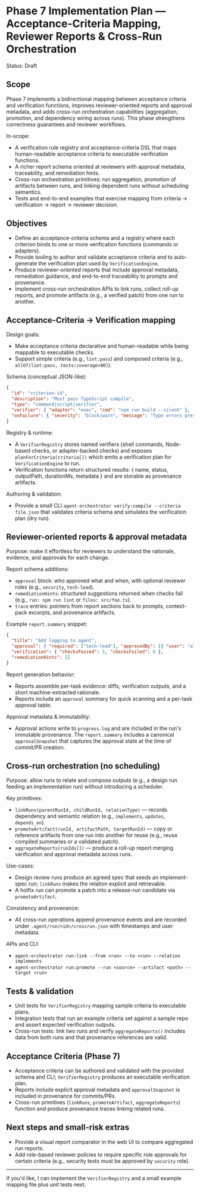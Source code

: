 # Phase 7 Implementation Plan — Acceptance-Criteria Mapping, Reviewer Reports & Cross-Run Orchestration

Status: Draft

## Scope

Phase 7 implements a bidirectional mapping between acceptance criteria and verification functions, improves reviewer-oriented reports and approval metadata, and adds cross-run orchestration capabilities (aggregation, promotion, and dependency wiring across runs). This phase strengthens correctness guarantees and reviewer workflows.

In-scope:

- A verification rule registry and acceptance-criteria DSL that maps human-readable acceptance criteria to executable verification functions.
- A richer report schema oriented at reviewers with approval metadata, traceability, and remediation hints.
- Cross-run orchestration primitives: run aggregation, promotion of artifacts between runs, and linking dependent runs without scheduling semantics.
- Tests and end-to-end examples that exercise mapping from criteria → verification → report → reviewer decision.

## Objectives

- Define an acceptance-criteria schema and a registry where each criterion binds to one or more verification functions (commands or adapters).
- Provide tooling to author and validate acceptance criteria and to auto-generate the verification plan used by `VerificationEngine`.
- Produce reviewer-oriented reports that include approval metadata, remediation guidance, and end-to-end traceability to prompts and provenance.
- Implement cross-run orchestration APIs to link runs, collect roll-up reports, and promote artifacts (e.g., a verified patch) from one run to another.

## Acceptance-Criteria → Verification mapping

Design goals:

- Make acceptance criteria declarative and human-readable while being mappable to executable checks.
- Support simple criteria (e.g., `lint:pass`) and composed criteria (e.g., `allOf(lint:pass, tests:coverage>80)`).

Schema (conceptual JSON-like):

```json
{
  "id": "criterion-id",
  "description": "Must pass TypeScript compile",
  "type": "command|script|verifier",
  "verifier": { "adapter": "exec", "cmd": "npm run build --silent" },
  "onFailure": { "severity": "block|warn", "message": "Type errors present" }
}
```

Registry & runtime:

- A `VerifierRegistry` stores named verifiers (shell commands, Node-based checks, or adapter-backed checks) and exposes `planForCriteria(criteria[])` which emits a verification plan for `VerificationEngine` to run.
- Verification functions return structured results: { name, status, outputPath, durationMs, metadata } and are storable as provenance artifacts.

Authoring & validation:

- Provide a small CLI `agent-orchestrator verify:compile --criteria file.json` that validates criteria schema and simulates the verification plan (dry run).

## Reviewer-oriented reports & approval metadata

Purpose: make it effortless for reviewers to understand the rationale, evidence, and approvals for each change.

Report schema additions:

- `approval` block: who approved what and when, with optional reviewer roles (e.g., `security`, `tech-lead`).
- `remediationHints`: structured suggestions returned when checks fail (e.g., `run: npm run lint` or `files: src/foo.ts`).
- `trace` entries: pointers from report sections back to prompts, context-pack excerpts, and provenance artifacts.

Example `report.summary` snippet:

```json
{
  "title": "Add logging to agent",
  "approval": { "required": ["tech-lead"], "approvedBy": [{ "user": "alice", "role": "tech-lead", "at": "..." }] },
  "verification": { "checksPassed": 5, "checksFailed": 0 },
  "remediationHints": []
}
```

Report generation behavior:

- Reports assemble per-task evidence: diffs, verification outputs, and a short machine-extracted rationale.
- Reports include an `approval` summary for quick scanning and a per-task approval table.

Approval metadata & immutability:

- Approval actions write to `progress.log` and are included in the run's immutable provenance. The `report.summary` includes a canonical `approvalSnapshot` that captures the approval state at the time of commit/PR creation.

## Cross-run orchestration (no scheduling)

Purpose: allow runs to relate and compose outputs (e.g., a design run feeding an implementation run) without introducing a scheduler.

Key primitives:

- `linkRuns(parentRunId, childRunId, relationType)` — records dependency and semantic relation (e.g., `implements`, `updates`, `depends_on`).
- `promoteArtifact(runId, artifactPath, targetRunId)` — copy or reference artifacts from one run into another for reuse (e.g., reuse compiled summaries or a validated patch).
- `aggregateReports(runIds[])` — produce a roll-up report merging verification and approval metadata across runs.

Use-cases:

- Design review runs produce an agreed spec that seeds an implement-spec run; `linkRuns` makes the relation explicit and retrievable.
- A hotfix run can promote a patch into a release-run candidate via `promoteArtifact`.

Consistency and provenance:

- All cross-run operations append provenance events and are recorded under `.agent/run/<id>/crossrun.json` with timestamps and user metadata.

APIs and CLI:

- `agent-orchestrator run:link --from <run> --to <run> --relation implements`
- `agent-orchestrator run:promote --run <source> --artifact <path> --target <run>`

## Tests & validation

- Unit tests for `VerifierRegistry` mapping sample criteria to executable plans.
- Integration tests that run an example criteria set against a sample repo and assert expected verification outputs.
- Cross-run tests: link two runs and verify `aggregateReports()` includes data from both runs and that provenance references are valid.

## Acceptance Criteria (Phase 7)

- Acceptance criteria can be authored and validated with the provided schema and CLI; `VerifierRegistry` produces an executable verification plan.
- Reports include explicit approval metadata and `approvalSnapshot` is included in provenance for commits/PRs.
- Cross-run primitives (`linkRuns`, `promoteArtifact`, `aggregateReports`) function and produce provenance traces linking related runs.

## Next steps and small-risk extras

- Provide a visual report comparator in the web UI to compare aggregated run reports.
- Add role-based reviewer policies to require specific role approvals for certain criteria (e.g., security tests must be approved by `security` role).

---

If you'd like, I can implement the `VerifierRegistry` and a small example mapping file plus unit tests next.
